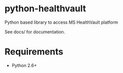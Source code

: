 python-healthvault
==================

Python based library to access MS HealthVault platform

See docs/ for documentation.

Requirements
============

* Python 2.6+  
